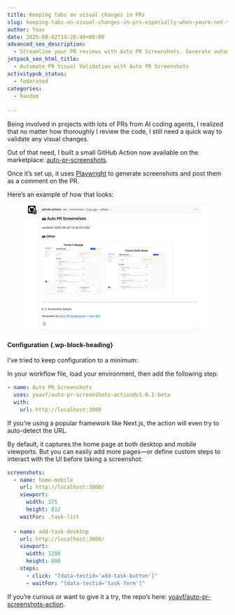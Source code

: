 ```yaml
---
title: Keeping tabs on visual changes in PRs
slug: keeping-tabs-on-visual-changes-in-prs-especially-when-youre-not-the-one-writing-the-code
author: Yoav
date: 2025-08-02T14:28:40+00:00
advanced_seo_description:
  - Streamline your PR reviews with Auto PR Screenshots. Generate automated screenshots for visual validation using Playwright on GitHub.
jetpack_seo_html_title:
  - Automate PR Visual Validation with Auto PR Screenshots
activitypub_status:
  - federated
categories:
  - Random

---
```

Being involved in projects with lots of PRs from AI coding agents, I realized that no matter how thoroughly I review the code, I still need a quick way to validate any visual changes.

Out of that need, I built a small GitHub Action now available on the marketplace: [auto-pr-screenshots][1].

Once it’s set up, it uses [Playwright][2] to generate screenshots and post them as a comment on the PR.

Here’s an example of how that looks:<figure class="wp-block-image size-large">

<img decoding="async" src="images/Screenshot-2025-08-02-at-16.27.43-1024x700.png" alt="A screenshot of an automated comment left on a GitHub pull request showcasing 2 screenshots" class="wp-image-3995" /> </figure> 

#### Configuration {.wp-block-heading}

I’ve tried to keep configuration to a minimum:

In your workflow file, load your environment, then add the following step:

```yaml
- name: Auto PR Screenshots
  uses: yoavf/auto-pr-screenshots-action@v1.0.1-beta
  with:
    url: http://localhost:3000
```

If you’re using a popular framework like Next.js, the action will even try to auto-detect the URL.

By default, it captures the home page at both desktop and mobile viewports. But you can easily add more pages—or define custom steps to interact with the UI before taking a screenshot:

```yaml
screenshots:
  - name: home-mobile
    url: http://localhost:3000/
    viewport:
      width: 375
      height: 812
    waitFor: .task-list

  - name: add-task-desktop
    url: http://localhost:3000/
    viewport:
      width: 1280
      height: 800
    steps:
      - click: "[data-testid='add-task-button']"
      - waitFor: "[data-testid='task-form']"
```
  
If you’re curious or want to give it a try, the repo’s here: [yoavf/auto-pr-screenshots-action][3].

 [1]: https://github.com/marketplace/actions/auto-pr-screenshots
 [2]: https://playwright.dev/
 [3]: https://github.com/yoavf/auto-pr-screenshots-action